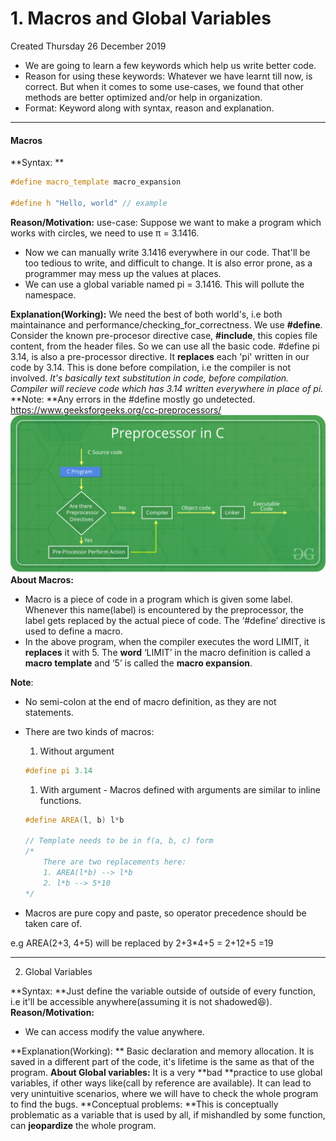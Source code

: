 # 1. Macros and Global Variables
Created Thursday 26 December 2019


* We are going to learn a few keywords which help us write better code.
* Reason for using these keywords: Whatever we have learnt till now, is correct. But when it comes to some use-cases, we found that other methods are better optimized and/or help in organization.
* Format: Keyword along with syntax, reason and explanation.


*****


#### Macros
**Syntax: **
```c++
#define macro_template macro_expansion

#define h "Hello, world" // example
```
**Reason/Motivation:**
use-case: Suppose we want to make a program which works with circles, we need to use π = 3.1416.

* Now we can manually write 3.1416 everywhere in our code. That'll be too tedious to write, and difficult to change. It is also error prone, as a programmer may mess up the values at places.
* We can use a global variable named pi = 3.1416. This will pollute the namespace.

**Explanation(Working):**
We need the best of both world's, i.e both maintainance and performance/checking_for_correctness.
We use **#define**.
Consider the known pre-procesor directive case, **#include**, this copies file content, from the header files. So we can use all the basic code.
#define pi 3.14, is also a pre-processor directive. It **replaces** each 'pi' written in our code by 3.14. This is done before compilation, i.e the compiler is not involved.
*It's basically text substitution in code, before compilation. Compiler will recieve code which has 3.14 written everywhere in place of pi.*
**Note: **Any errors in the #define mostly go undetected.
<https://www.geeksforgeeks.org/cc-preprocessors/>
![](./1._Macros_and_Global_Variables/Preprocessor-In-C.png)
**About Macros:**

* Macro is a piece of code in a program which is given some label. Whenever this name(label) is encountered by the preprocessor, the label gets replaced by the actual piece of code. The ‘#define’ directive is used to define a macro.
* In the above program, when the compiler executes the word LIMIT, it **replaces** it with 5. The **word** ‘LIMIT’ in the macro definition is called a **macro template** and ‘5’ is called the **macro expansion**.

**Note**:

* No semi-colon at the end of macro definition, as they are not statements.
* There are two kinds of macros:
	1. Without argument
	```c++
	#define pi 3.14
	```

  1. With argument - Macros defined with arguments are similar to inline functions.
	```c++
	#define AREA(l, b) l*b

	// Template needs to be in f(a, b, c) form
	/*
		There are two replacements here:
		1. AREA(l*b) --> l*b
		2. l*b --> 5*10
	*/
	```

* Macros are pure copy and paste, so operator precedence should be taken care of.

e.g AREA(2+3, 4+5) will be replaced by 2+3*4+5 = 2+12+5 =19

*****


2. Global Variables

**Syntax:  **Just define the variable outside of outside of every function, i.e it'll be accessible anywhere(assuming it is not shadowed😆️).
**Reason/Motivation:**

* We can access modify the value anywhere.

**Explanation(Working): **
Basic declaration and memory allocation. It is saved in a different part of the code, it's lifetime is the same as that of the program.
**About Global variables:**
It is a very **bad **practice to use global variables, if other ways like(call by reference are available). It can lead to very unintuitive scenarios, where we will have to check the whole program to find the bugs.
**Conceptual problems: **This is conceptually problematic as a variable that is used by all, if mishandled by some function, can **jeopardize** the whole program.

